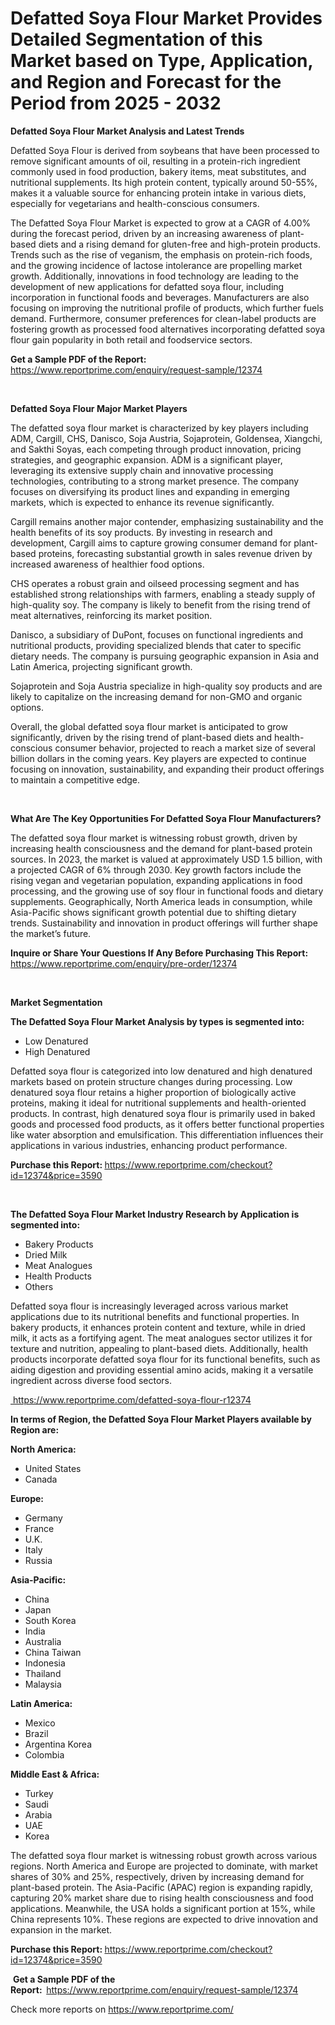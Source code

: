 <p><h1>Defatted Soya Flour Market Provides Detailed Segmentation of this Market based on Type, Application, and Region and Forecast for the Period from 2025 - 2032</h1></p><p><strong>Defatted Soya Flour Market Analysis and Latest Trends</strong></p>
<p><p>Defatted Soya Flour is derived from soybeans that have been processed to remove significant amounts of oil, resulting in a protein-rich ingredient commonly used in food production, bakery items, meat substitutes, and nutritional supplements. Its high protein content, typically around 50-55%, makes it a valuable source for enhancing protein intake in various diets, especially for vegetarians and health-conscious consumers.</p><p>The Defatted Soya Flour Market is expected to grow at a CAGR of 4.00% during the forecast period, driven by an increasing awareness of plant-based diets and a rising demand for gluten-free and high-protein products. Trends such as the rise of veganism, the emphasis on protein-rich foods, and the growing incidence of lactose intolerance are propelling market growth. Additionally, innovations in food technology are leading to the development of new applications for defatted soya flour, including incorporation in functional foods and beverages. Manufacturers are also focusing on improving the nutritional profile of products, which further fuels demand. Furthermore, consumer preferences for clean-label products are fostering growth as processed food alternatives incorporating defatted soya flour gain popularity in both retail and foodservice sectors.</p></p>
<p><strong>Get a Sample PDF of the Report:&nbsp;</strong> <a href="https://www.reportprime.com/enquiry/request-sample/12374?utm_campaign=3541&utm_medium=2&utm_source=Github&utm_content=ia&utm_term=18032025&utm_id=defatted-soya-flour">https://www.reportprime.com/enquiry/request-sample/12374</a></p>
<p>&nbsp;</p>
<p><strong>Defatted Soya Flour Major Market Players</strong></p>
<p><p>The defatted soya flour market is characterized by key players including ADM, Cargill, CHS, Danisco, Soja Austria, Sojaprotein, Goldensea, Xiangchi, and Sakthi Soyas, each competing through product innovation, pricing strategies, and geographic expansion. ADM is a significant player, leveraging its extensive supply chain and innovative processing technologies, contributing to a strong market presence. The company focuses on diversifying its product lines and expanding in emerging markets, which is expected to enhance its revenue significantly.</p><p>Cargill remains another major contender, emphasizing sustainability and the health benefits of its soy products. By investing in research and development, Cargill aims to capture growing consumer demand for plant-based proteins, forecasting substantial growth in sales revenue driven by increased awareness of healthier food options.</p><p>CHS operates a robust grain and oilseed processing segment and has established strong relationships with farmers, enabling a steady supply of high-quality soy. The company is likely to benefit from the rising trend of meat alternatives, reinforcing its market position.</p><p>Danisco, a subsidiary of DuPont, focuses on functional ingredients and nutritional products, providing specialized blends that cater to specific dietary needs. The company is pursuing geographic expansion in Asia and Latin America, projecting significant growth.</p><p>Sojaprotein and Soja Austria specialize in high-quality soy products and are likely to capitalize on the increasing demand for non-GMO and organic options.</p><p>Overall, the global defatted soya flour market is anticipated to grow significantly, driven by the rising trend of plant-based diets and health-conscious consumer behavior, projected to reach a market size of several billion dollars in the coming years. Key players are expected to continue focusing on innovation, sustainability, and expanding their product offerings to maintain a competitive edge.</p></p>
<p>&nbsp;</p>
<p><strong>What Are The Key Opportunities For Defatted Soya Flour Manufacturers?</strong></p>
<p><p>The defatted soya flour market is witnessing robust growth, driven by increasing health consciousness and the demand for plant-based protein sources. In 2023, the market is valued at approximately USD 1.5 billion, with a projected CAGR of 6% through 2030. Key growth factors include the rising vegan and vegetarian population, expanding applications in food processing, and the growing use of soy flour in functional foods and dietary supplements. Geographically, North America leads in consumption, while Asia-Pacific shows significant growth potential due to shifting dietary trends. Sustainability and innovation in product offerings will further shape the market’s future.</p></p>
<p><strong>Inquire or Share Your Questions If Any Before Purchasing This Report:</strong> <a href="https://www.reportprime.com/enquiry/pre-order/12374?utm_campaign=3541&utm_medium=2&utm_source=Github&utm_content=ia&utm_term=18032025&utm_id=defatted-soya-flour">https://www.reportprime.com/enquiry/pre-order/12374</a></p>
<p>&nbsp;</p>
<p><strong>Market Segmentation</strong></p>
<p><strong>The Defatted Soya Flour Market Analysis by types is segmented into:</strong></p>
<p><ul><li>Low Denatured</li><li>High Denatured</li></ul></p>
<p><p>Defatted soya flour is categorized into low denatured and high denatured markets based on protein structure changes during processing. Low denatured soya flour retains a higher proportion of biologically active proteins, making it ideal for nutritional supplements and health-oriented products. In contrast, high denatured soya flour is primarily used in baked goods and processed food products, as it offers better functional properties like water absorption and emulsification. This differentiation influences their applications in various industries, enhancing product performance.</p></p>
<p><strong>Purchase this Report:&nbsp;</strong><a href="https://www.reportprime.com/checkout?id=12374&price=3590&utm_campaign=3541&utm_medium=2&utm_source=Github&utm_content=ia&utm_term=18032025&utm_id=defatted-soya-flour">https://www.reportprime.com/checkout?id=12374&price=3590</a></p>
<p>&nbsp;</p>
<p><strong>The Defatted Soya Flour Market Industry Research by Application is segmented into:</strong></p>
<p><ul><li>Bakery Products</li><li>Dried Milk</li><li>Meat Analogues</li><li>Health Products</li><li>Others</li></ul></p>
<p><p>Defatted soya flour is increasingly leveraged across various market applications due to its nutritional benefits and functional properties. In bakery products, it enhances protein content and texture, while in dried milk, it acts as a fortifying agent. The meat analogues sector utilizes it for texture and nutrition, appealing to plant-based diets. Additionally, health products incorporate defatted soya flour for its functional benefits, such as aiding digestion and providing essential amino acids, making it a versatile ingredient across diverse food sectors.</p></p>
<p><a href="https://www.reportprime.com/defatted-soya-flour-r12374?utm_campaign=3541&utm_medium=2&utm_source=Github&utm_content=ia&utm_term=18032025&utm_id=defatted-soya-flour">&nbsp;https://www.reportprime.com/defatted-soya-flour-r12374</a></p>
<p><strong>In terms of Region, the Defatted Soya Flour Market Players available by Region are:</strong></p>
<p>
    <p> <strong> North America: </strong>
        <ul>
            <li>United States</li>
            <li>Canada</li>
        </ul>
        </p> 
    <p> <strong> Europe: </strong>
        <ul>
            <li>Germany</li>
            <li>France</li>
            <li>U.K.</li>
            <li>Italy</li>
            <li>Russia</li>
        </ul>
        </p> 
    <p> <strong> Asia-Pacific: </strong>
        <ul>
            <li>China</li>
            <li>Japan</li>
            <li>South Korea</li>
            <li>India</li>
            <li>Australia</li>
            <li>China Taiwan</li>
            <li>Indonesia</li>
            <li>Thailand</li>
            <li>Malaysia</li>
        </ul>
        </p> 
    <p> <strong> Latin America: </strong>
        <ul>
            <li>Mexico</li>
            <li>Brazil</li>
            <li>Argentina Korea</li>
            <li>Colombia</li>
        </ul>
        </p> 
    <p> <strong> Middle East & Africa: </strong>
        <ul>
            <li>Turkey</li>
            <li>Saudi</li>
            <li>Arabia</li>
            <li>UAE</li>
            <li>Korea</li>
        </ul>
    </p>
    </p>
<p><p>The defatted soya flour market is witnessing robust growth across various regions. North America and Europe are projected to dominate, with market shares of 30% and 25%, respectively, driven by increasing demand for plant-based protein. The Asia-Pacific (APAC) region is expanding rapidly, capturing 20% market share due to rising health consciousness and food applications. Meanwhile, the USA holds a significant portion at 15%, while China represents 10%. These regions are expected to drive innovation and expansion in the market.</p></p>
<p><strong>Purchase this Report: </strong><a href="https://www.reportprime.com/checkout?id=12374&price=3590&utm_campaign=3541&utm_medium=2&utm_source=Github&utm_content=ia&utm_term=18032025&utm_id=defatted-soya-flour">https://www.reportprime.com/checkout?id=12374&price=3590</a></p>
<p>&nbsp;<strong>Get a Sample PDF of the Report:&nbsp;&nbsp;</strong><a href="https://www.reportprime.com/enquiry/request-sample/12374?utm_campaign=3541&utm_medium=2&utm_source=Github&utm_content=ia&utm_term=18032025&utm_id=defatted-soya-flour">https://www.reportprime.com/enquiry/request-sample/12374</a></p>
<p><strong></strong></p>
<p>Check more reports on <a href="https://www.reportprime.com/?utm_campaign=3541&utm_medium=2&utm_source=Github&utm_content=ia&utm_term=18032025&utm_id=defatted-soya-flour">https://www.reportprime.com/</a></p>
